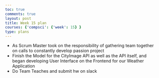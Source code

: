 ```yaml
---
toc: true
comments: true
layout: post
title: Week 15 plan
courses: {'compsci': {'week': 15} }
type: plans
---
```


- As Scrum Master took on the responsibility of gathering team together on calls to constantly develop passion project
- Finish the Model for the CityImage API as well as the API itself, and began developing User Interface on the Frontend for our Weather Application
- Do Team Teaches and submit hw on slack

